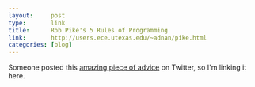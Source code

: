 ```yaml
---
layout:     post
type:       link
title:      Rob Pike's 5 Rules of Programming
link:       http://users.ece.utexas.edu/~adnan/pike.html
categories: [blog]
---
```


Someone posted this [amazing piece of advice](http://users.ece.utexas.edu/~adnan/pike.html) on Twitter, so I'm linking it here.